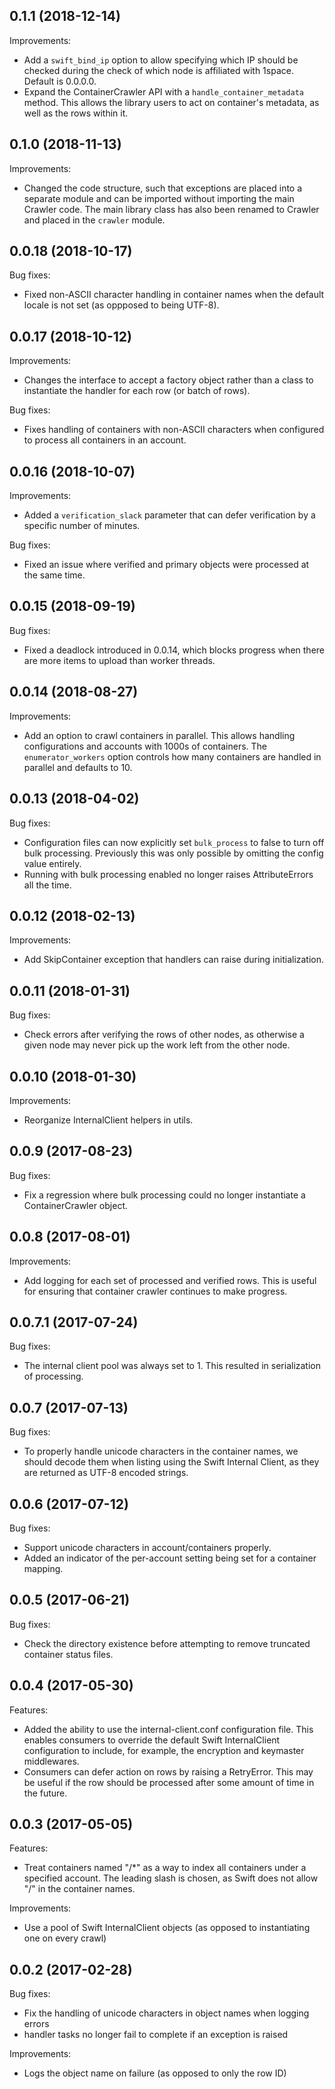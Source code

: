 ## 0.1.1 (2018-12-14)

Improvements:

- Add a `swift_bind_ip` option to allow specifying which IP should be checked
  during the check of which node is affiliated with 1space. Default is 0.0.0.0.
- Expand the ContainerCrawler API with a `handle_container_metadata` method.
  This allows the library users to act on container's metadata, as well as the
  rows within it.

## 0.1.0 (2018-11-13)

Improvements:

- Changed the code structure, such that exceptions are placed into a separate
  module and can be imported without importing the main Crawler code. The main
  library class has also been renamed to Crawler and placed in the `crawler`
  module.

## 0.0.18 (2018-10-17)

Bug fixes:

- Fixed non-ASCII character handling in container names when the default
  locale is not set (as oppposed to being UTF-8).

## 0.0.17 (2018-10-12)

Improvements:

- Changes the interface to accept a factory object rather than a class to
  instantiate the handler for each row (or batch of rows).

Bug fixes:

- Fixes handling of containers with non-ASCII characters when configured to
  process all containers in an account.

## 0.0.16 (2018-10-07)

Improvements:

- Added a `verification_slack` parameter that can defer verification by a
  specific number of minutes.

Bug fixes:

- Fixed an issue where verified and primary objects were processed at the
  same time.

## 0.0.15 (2018-09-19)

Bug fixes:

- Fixed a deadlock introduced in 0.0.14, which blocks progress when there
  are more items to upload than worker threads.

## 0.0.14 (2018-08-27)

Improvements:

- Add an option to crawl containers in parallel. This allows handling
  configurations and accounts with 1000s of containers. The
  `enumerator_workers` option controls how many containers are handled in
  parallel and defaults to 10.

## 0.0.13 (2018-04-02)

Bug fixes:

- Configuration files can now explicitly set `bulk_process` to false to turn
  off bulk processing. Previously this was only possible by omitting the
  config value entirely.
- Running with bulk processing enabled no longer raises AttributeErrors
  all the time.

## 0.0.12 (2018-02-13)

Improvements:

- Add SkipContainer exception that handlers can raise during initialization.

## 0.0.11 (2018-01-31)

Bug fixes:

- Check errors after verifying the rows of other nodes, as otherwise a given
  node may never pick up the work left from the other node.

## 0.0.10 (2018-01-30)

Improvements:

- Reorganize InternalClient helpers in utils.

## 0.0.9 (2017-08-23)

Bug fixes:

- Fix a regression where bulk processing could no longer instantiate a
  ContainerCrawler object.

## 0.0.8 (2017-08-01)

Improvements:

- Add logging for each set of processed and verified rows. This is useful
  for ensuring that container crawler continues to make progress.

## 0.0.7.1 (2017-07-24)

Bug fixes:

- The internal client pool was always set to 1. This resulted in
  serialization of processing.

## 0.0.7 (2017-07-13)

Bug fixes:

- To properly handle unicode characters in the container names, we should
  decode them when listing using the Swift Internal Client, as they are
  returned as UTF-8 encoded strings.

## 0.0.6 (2017-07-12)

Bug fixes:

- Support unicode characters in account/containers properly.
- Added an indicator of the per-account setting being set for a container
  mapping.

## 0.0.5 (2017-06-21)

Bug fixes:

- Check the directory existence before attempting to remove truncated
  container status files.

## 0.0.4 (2017-05-30)

Features:

- Added the ability to use the internal-client.conf configuration file. This
  enables consumers to override the default Swift InternalClient
  configuration to include, for example, the encryption and keymaster
  middlewares.
- Consumers can defer action on rows by raising a RetryError. This may be
  useful if the row should be processed after some amount of time in the
  future.

## 0.0.3 (2017-05-05)

Features:

- Treat containers named "/\*" as a way to index all containers under a
  specified account. The leading slash is chosen, as Swift does not allow
  "/" in the container names.

Improvements:

- Use a pool of Swift InternalClient objects (as opposed to instantiating
  one on every crawl)

## 0.0.2 (2017-02-28)

Bug fixes:

- Fix the handling of unicode characters in object names when logging errors
- handler tasks no longer fail to complete if an exception is raised

Improvements:

- Logs the object name on failure (as opposed to only the row ID)
